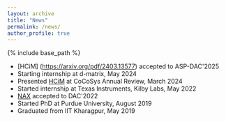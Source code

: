 ```yaml
---
layout: archive
title: "News"
permalink: /news/
author_profile: true
---
```


{% include base_path %}

* [HCiM] (https://arxiv.org/pdf/2403.13577) accepted to ASP-DAC'2025
* Starting internship at d-matrix, May 2024
* Presented [HCiM](https://arxiv.org/pdf/2403.13577.pdf) at CoCoSys Annual Review, March 2024
* Started internship at Texas Instruments, Kilby Labs, May 2022 
* [NAX](https://dl.acm.org/doi/pdf/10.1145/3489517.3530476) accepted to DAC'2022
* Started PhD at Purdue University, August 2019
* Graduated from IIT Kharagpur, May 2019 